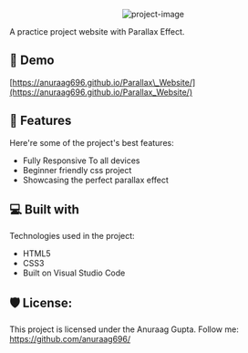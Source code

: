 <p align="center"><img src="https://socialify.git.ci/anuraag696/Parallax_Website/image?forks=1&amp;issues=1&amp;language=1&amp;name=1&amp;owner=1&amp;pattern=Transparent&amp;pulls=1&amp;stargazers=1&amp;theme=Dark" alt="project-image"></p>

<p id="description">A practice project website with Parallax Effect.</p>

<h2>🚀 Demo</h2>

[https://anuraag696.github.io/Parallax\_Website/](https://anuraag696.github.io/Parallax_Website/)

  
  
<h2>🧐 Features</h2>

Here're some of the project's best features:

*   Fully Responsive To all devices
*   Beginner friendly css project
*   Showcasing the perfect parallax effect

  
  
<h2>💻 Built with</h2>

Technologies used in the project:

*   HTML5
*   CSS3
*   Built on Visual Studio Code

<h2>🛡️ License:</h2>

This project is licensed under the Anuraag Gupta. Follow me: https://github.com/anuraag696/
